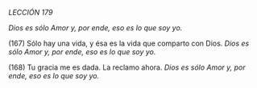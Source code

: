 *LECCIÓN 179*

*Dios es sólo Amor y, por ende, eso es lo que soy yo.*

(167) Sólo hay una vida, y ésa es la vida que comparto con Dios.
*Dios es sólo Amor y, por ende, eso es lo que soy yo.*

(168) Tu gracia me es dada. La reclamo ahora.
*Dios es sólo Amor y, por ende, eso es lo que soy yo.*